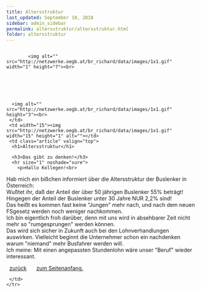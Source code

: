 ```yaml
---
title: Altersstruktur
last_updated: September 10, 2018
sidebar: admin_sidebar
permalink: altersstruktur/altersstruktur.html
folder: altersstruktur
---
```



<tbody><tr width="450">
     <td valign="top" class="articleleftcolumn">
      <img src="http://netzwerke.oegb.at/br_richard/data/upload/Trinker 03.gif" alt="" border="0"><br>
      
      
			<img alt="" src="http://netzwerke.oegb.at/br_richard/data/images/1x1.gif" width="1" height="7"><br>
			
      
      
			
			
      
      <img alt="" src="http://netzwerke.oegb.at/br_richard/data/images/1x1.gif" height="3"><br>
     </td>
     <td width="15"><img src="http://netzwerke.oegb.at/br_richard/data/images/1x1.gif" width="15" height="1" alt=""></td>
     <td class="article" valign="top">
      <h1>Altersstruktur</h1>
      
      <h3>Das gibt zu denken!</h3>
      <hr size="1" noshade="sure">
   		<p>Hallo Kollegen!<br> 
Hab mich ein bißchen informiert über die Altersstruktur der Buslenker in Österreich:<br>
Wußtet ihr, daß der Anteil der über 50 jährigen Buslenker 55% beträgt!<br>
Hingegen der Anteil der Buslenker unter 30 Jahre NUR 2,2% sind!<br>
Das heißt es kommen fast keine "Jungen" mehr nach, und nach dem neuen FSgesetz werden noch weniger nachkommen.<br> Ich bin eigentlich froh darüber, denn mit uns wird in absehbarer Zeit nicht mehr so "rumgesprungen" werden können.<br>
Das wird sich sicher in Zukunft auch bei den Lohnverhandlungen auswirken.
Vielleicht beginnt die Unternehmer schon ein nachdenken warum "niemand" mehr Busfahrer werden will.<br>
Ich meine: Mit einen angepassten Stundenlohn wäre unser "Beruf" wieder interessant.</p>
      <div class="articlefooter"></div>

<a href="http://netzwerke.oegb.at/br_richard/ContentServer?pagename=Netzwerke/Index&amp;nw=br_richard&amp;L0=09f4097c90ebcea3e938110a15ea960b&amp;L1=190312a1b592530191481848733780e7&amp;L2=ad096b4afa4484edb42af45f7f0c17b7&amp;" class="quick_nav_bold"><img alt="" src="http://netzwerke.oegb.at/br_richard/data/images/contentarrowleft.gif" width="8" height="11" border="0">zurück</a>&nbsp; &nbsp;
<a href="#top" class="quick_nav_bold"><img alt="" src="http://netzwerke.oegb.at/br_richard/data/images/contentarrowup.gif" width="10" height="11" border="0">zum Seitenanfang.</a>&nbsp; &nbsp;






<!--      <hr size="1" noshade="indeed"> -->
<!--      <div align="right">
       <a href="#" class="quick_nav_bold"><img alt="" src="http://netzwerke.oegb.at/br_richard/data/images/contentarrow.gif" width="8" height="11" border="0" />Online-Bestellen</a>&nbsp; &nbsp;
       <a href="#" class="quick_nav_bold"><img alt="" src="http://netzwerke.oegb.at/br_richard/data/images/contentarrow.gif" width="8" height="11" border="0" />Anfrage</a>
      </div>-->

     

     </td>
    </tr>
   </tbody>
